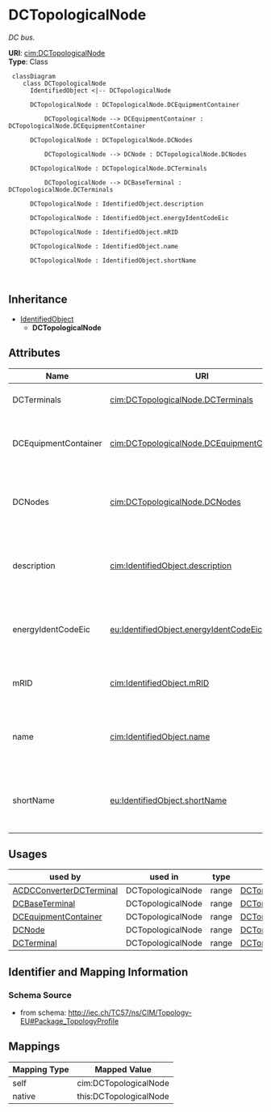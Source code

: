 # DCTopologicalNode


_DC bus._





**URI**: [cim:DCTopologicalNode](http://iec.ch/TC57/CIM100#DCTopologicalNode)<br />
**Type**: Class




```mermaid
 classDiagram
    class DCTopologicalNode
      IdentifiedObject <|-- DCTopologicalNode
      
      DCTopologicalNode : DCTopologicalNode.DCEquipmentContainer
        
          DCTopologicalNode --> DCEquipmentContainer : DCTopologicalNode.DCEquipmentContainer
        
      DCTopologicalNode : DCTopologicalNode.DCNodes
        
          DCTopologicalNode --> DCNode : DCTopologicalNode.DCNodes
        
      DCTopologicalNode : DCTopologicalNode.DCTerminals
        
          DCTopologicalNode --> DCBaseTerminal : DCTopologicalNode.DCTerminals
        
      DCTopologicalNode : IdentifiedObject.description
        
      DCTopologicalNode : IdentifiedObject.energyIdentCodeEic
        
      DCTopologicalNode : IdentifiedObject.mRID
        
      DCTopologicalNode : IdentifiedObject.name
        
      DCTopologicalNode : IdentifiedObject.shortName
        
      
```





## Inheritance
* [IdentifiedObject](IdentifiedObject.md)
    * **DCTopologicalNode**



## Attributes


| Name | URI | Cardinality and Range | Description | Inheritance |
| ---  | --- | --- | --- | --- |
| DCTerminals | [cim:DCTopologicalNode.DCTerminals](http://iec.ch/TC57/CIM100#DCTopologicalNode.DCTerminals) | 0..* <br />  [DCBaseTerminal](DCBaseTerminal.md)  | See association end TopologicalNode | direct |
| DCEquipmentContainer | [cim:DCTopologicalNode.DCEquipmentContainer](http://iec.ch/TC57/CIM100#DCTopologicalNode.DCEquipmentContainer) | 1..1 <br />  [DCEquipmentContainer](DCEquipmentContainer.md)  | The connectivity node container to which the topological node belongs | direct |
| DCNodes | [cim:DCTopologicalNode.DCNodes](http://iec.ch/TC57/CIM100#DCTopologicalNode.DCNodes) | 0..* <br />  [DCNode](DCNode.md)  | The DC connectivity nodes combined together to form this DC topological node | direct |
| description | [cim:IdentifiedObject.description](http://iec.ch/TC57/CIM100#IdentifiedObject.description) | 0..1 <br />  string  | The description is a free human readable text describing or naming the object | [IdentifiedObject](IdentifiedObject.md) |
| energyIdentCodeEic | [eu:IdentifiedObject.energyIdentCodeEic](http://iec.ch/TC57/CIM100-European#IdentifiedObject.energyIdentCodeEic) | 0..1 <br />  string  | The attribute is used for an exchange of the EIC code (Energy identification ... | [IdentifiedObject](IdentifiedObject.md) |
| mRID | [cim:IdentifiedObject.mRID](http://iec.ch/TC57/CIM100#IdentifiedObject.mRID) | 1..1 <br />  string  | Master resource identifier issued by a model authority | [IdentifiedObject](IdentifiedObject.md) |
| name | [cim:IdentifiedObject.name](http://iec.ch/TC57/CIM100#IdentifiedObject.name) | 0..1 <br />  string  | The name is any free human readable and possibly non unique text naming the o... | [IdentifiedObject](IdentifiedObject.md) |
| shortName | [eu:IdentifiedObject.shortName](http://iec.ch/TC57/CIM100-European#IdentifiedObject.shortName) | 0..1 <br />  string  | The attribute is used for an exchange of a human readable short name with len... | [IdentifiedObject](IdentifiedObject.md) |





## Usages

| used by | used in | type | used |
| ---  | --- | --- | --- |
| [ACDCConverterDCTerminal](ACDCConverterDCTerminal.md) | DCTopologicalNode | range | [DCTopologicalNode](DCTopologicalNode.md) |
| [DCBaseTerminal](DCBaseTerminal.md) | DCTopologicalNode | range | [DCTopologicalNode](DCTopologicalNode.md) |
| [DCEquipmentContainer](DCEquipmentContainer.md) | DCTopologicalNode | range | [DCTopologicalNode](DCTopologicalNode.md) |
| [DCNode](DCNode.md) | DCTopologicalNode | range | [DCTopologicalNode](DCTopologicalNode.md) |
| [DCTerminal](DCTerminal.md) | DCTopologicalNode | range | [DCTopologicalNode](DCTopologicalNode.md) |






## Identifier and Mapping Information







### Schema Source


* from schema: http://iec.ch/TC57/ns/CIM/Topology-EU#Package_TopologyProfile





## Mappings

| Mapping Type | Mapped Value |
| ---  | ---  |
| self | cim:DCTopologicalNode |
| native | this:DCTopologicalNode |




